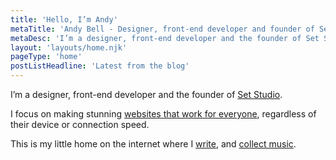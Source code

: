 ```yaml
---
title: 'Hello, I’m Andy'
metaTitle: 'Andy Bell - Designer, front-end developer and founder of Set Studio'
metaDesc: 'I’m a designer, front-end developer and the founder of Set Studio.'
layout: 'layouts/home.njk'
pageType: 'home'
postListHeadline: 'Latest from the blog'
---
```


I’m a designer, front-end developer and the founder of [Set Studio](https://set.studio/).

I focus on making stunning [websites that work for everyone](https://buildexcellentwebsit.es/), regardless of their device or connection speed.

This is my little home on the internet where I [write](/blog/), and [collect music](/music-collection/).

